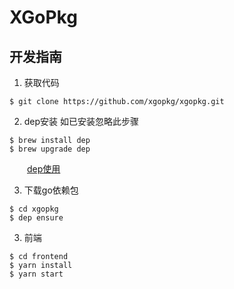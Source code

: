 # XGoPkg
## 开发指南
1. 获取代码
```shell
$ git clone https://github.com/xgopkg/xgopkg.git
```
2. dep安装 如已安装忽略此步骤

```shell
$ brew install dep
$ brew upgrade dep
```
&emsp;&emsp;[dep使用](https://golang.github.io/dep/)

3. 下载go依赖包
```shell
$ cd xgopkg
$ dep ensure
```

3. 前端

```shell
$ cd frontend
$ yarn install
$ yarn start
```
